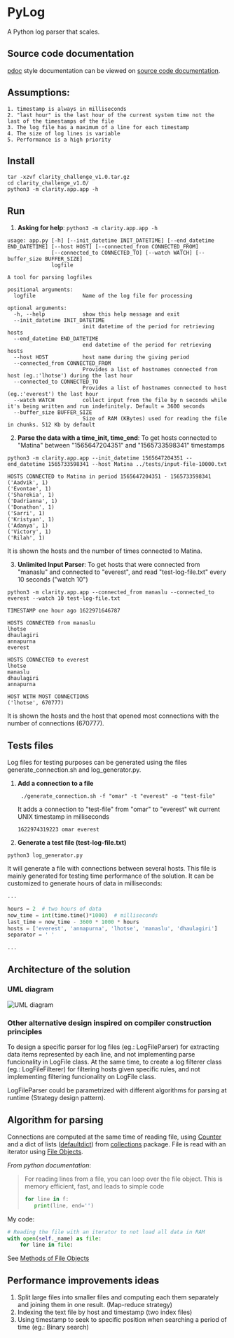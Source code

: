 # PyLog
A Python log parser that scales.

## Source code documentation
[pdoc](https://pdoc3.github.io/pdoc/) style documentation can be viewed on [source code documentation](https://o-swad.github.io/clarity-challenge/docs/clarity/).

## Assumptions:
    1. timestamp is always in milliseconds
    2. "last hour" is the last hour of the current system time not the last of the timestamps of the file
    3. The log file has a maximum of a line for each timestamp
    4. The size of log lines is variable
    5. Performance is a high priority

## Install
```commandline
tar -xzvf clarity_challenge_v1.0.tar.gz
cd clarity_challenge_v1.0/
python3 -m clarity.app.app -h

```

## Run

1. **Asking for help**: `python3 -m clarity.app.app -h`
```
usage: app.py [-h] [--init_datetime INIT_DATETIME] [--end_datetime END_DATETIME] [--host HOST] [--connected_from CONNECTED_FROM]
              [--connected_to CONNECTED_TO] [--watch WATCH] [--buffer_size BUFFER_SIZE]
              logfile

A tool for parsing logfiles

positional arguments:
  logfile               Name of the log file for processing

optional arguments:
  -h, --help            show this help message and exit
  --init_datetime INIT_DATETIME
                        init datetime of the period for retrieving hosts
  --end_datetime END_DATETIME
                        end datetime of the period for retrieving hosts
  --host HOST           host name during the giving period
  --connected_from CONNECTED_FROM
                        Provides a list of hostnames connected from host (eg.:'lhotse') during the last hour
  --connected_to CONNECTED_TO
                        Provides a list of hostnames connected to host (eg.:'everest') the last hour
  --watch WATCH         collect input from the file by n seconds while it's being written and run indefinitely. Default = 3600 seconds
  --buffer_size BUFFER_SIZE
                        Size of RAM (KBytes) used for reading the file in chunks. 512 Kb by default
```

2. **Parse the data with a time_init, time_end**:
To get hosts connected to "Matina" between "1565647204351" and "1565733598341" timestamps
```commandline
python3 -m clarity.app.app --init_datetime 1565647204351 --end_datetime 1565733598341 --host Matina ../tests/input-file-10000.txt
```

```commandline
HOSTS CONNECTED to Matina in period 1565647204351 - 1565733598341
('Aadvik', 1)
('Evontae', 1)
('Sharekia', 1)
('Dadrianna', 1)
('Donathon', 1)
('Sarri', 1)
('Kristyan', 1)
('Adanya', 1)
('Victory', 1)
('Rilah', 1)
```
It is shown the hosts and the number of times connected to Matina.

3. **Unlimited Input Parser**:
To get hosts that were connected from "manaslu" and connected to "everest", and read "test-log-file.txt"
   every 10 seconds ("watch 10")
```commandline
python3 -m clarity.app.app --connected_from manaslu --connected_to everest --watch 10 test-log-file.txt
```
```commandline
TIMESTAMP one hour ago 1622971646787

HOSTS CONNECTED from manaslu
lhotse
dhaulagiri
annapurna
everest

HOSTS CONNECTED to everest
lhotse
manaslu
dhaulagiri
annapurna

HOST WITH MOST CONNECTIONS
('lhotse', 670777)
```
It is shown the hosts and the host that opened most connections with the number of connections (670777).


## Tests files
Log files for testing purposes can be generated using the files generate_connection.sh and 
log_generator.py. 

1. **Add a connection to a file**
   ```commandline
    ./generate_connection.sh -f "omar" -t "everest" -o "test-file"
   ```
   It adds a connection to "test-file" from "omar" to "everest" wit current UNIX timestamp in milliseconds
   ```
   1622974319223 omar everest
   ```
   
2. **Generate a test file (test-log-file.txt)**
```commandline
python3 log_generator.py
```
It will generate
a file with connections between several hosts. This file is mainly 
generated for testing time performance of the solution. It can be customized to generate hours of 
data in milliseconds:
```python
...

hours = 2  # two hours of data
now_time = int(time.time()*1000)  # milliseconds
last_time = now_time - 3600 * 1000 * hours
hosts = ['everest', 'annapurna', 'lhotse', 'manaslu', 'dhaulagiri']
separator = ' '

...
```

## Architecture of the solution
### UML diagram
![UML diagram](https://o-swad.github.io/clarity-challenge/docs/uml.jpg)

### Other alternative design inspired on compiler construction principles
To design a specific parser for log files (eg.: LogFileParser) for extracting data items represented
by each line, and not implementing parse funcionality in LogFile class. At the same time, to create
a log filterer class (eg.: LogFileFilterer) for filtering hosts given specific rules, and not
implementing filtering funcionality on LogFile class.

LogFileParser could be parametrized with different algorithms for parsing at runtime 
(Strategy design pattern).

## Algorithm for parsing
Connections are computed at the same time of reading file, using [Counter](https://docs.python.org/3/library/collections.html#collections.Counter) and 
a dict of lists ([defaultdict](https://docs.python.org/3/library/collections.html#collections.defaultdict)) 
from [collections](https://docs.python.org/3/library/collections.htm) package.
File is read with an iterator using [File Objects](https://docs.python.org/3/tutorial/inputoutput.html). 

*From python documentation*:
> For reading lines from a file, you can loop over the file object. 
> This is memory efficient, fast, and leads to simple code
> ```python
> for line in f:
>    print(line, end='')
> ```

My code:
````python
# Reading the file with an iterator to not load all data in RAM
with open(self._name) as file:
    for line in file:
````
See [Methods of File Objects](https://docs.python.org/3/tutorial/inputoutput.html#methods-of-file-objects)

##  Performance improvements ideas
1. Split large files into smaller files and computing each them separately and joining them in
one result. (Map-reduce strategy)
2. Indexing the text file by host and timestamp (two index files)
3. Using timestamp to seek to specific position when searching a period of time (eg.: Binary search)


